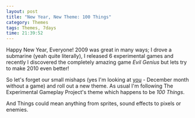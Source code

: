 ```yaml
---
layout: post
title: "New Year, New Theme: 100 Things"
category: Themes
tags: Themes, 7days
time: 21:39:52
---
```

Happy New Year, Everyone! 2009 was great in many ways; I drove a submarine (yeah quite literally), I released 6 experimental games and recently I discovered the completely amazing game *Evil Genius* but lets try to make 2010 even better! 

So let's forget our small mishaps (yes I'm looking at [you](/blog/2009/12/04/december_theme_new_world_order) - December month without a game) and roll out a new theme. As usual I'm following The Experimental Gameplay Project's theme which happens to be *100 Things*.

And Things could mean anything from sprites, sound effects to pixels or enemies.


